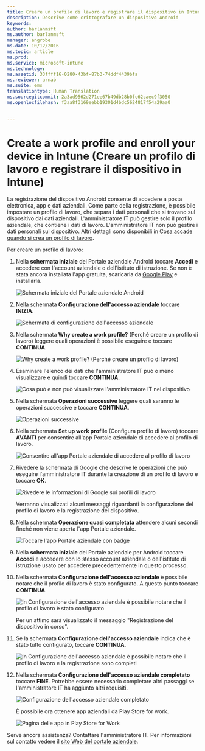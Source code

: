 ```yaml
---
title: Creare un profilo di lavoro e registrare il dispositivo in Intune | Microsoft Intune
description: Descrive come crittografare un dispositivo Android
keywords: 
author: barlanmsft
ms.author: barlanmsft
manager: angrobe
ms.date: 10/12/2016
ms.topic: article
ms.prod: 
ms.service: microsoft-intune
ms.technology: 
ms.assetid: 33ffff16-0280-43bf-87b3-74ddf4439bfa
ms.reviewer: arnab
ms.suite: ems
translationtype: Human Translation
ms.sourcegitcommit: 2a3ad9562d271ee67b49db28b0fc62caec9f3050
ms.openlocfilehash: f3aa8f3169eebb19301d4bdc5624817f54a29aa0


---
```



# <a name="create-a-work-profile-and-enroll-your-device-in-intune"></a>Create a work profile and enroll your device in Intune (Creare un profilo di lavoro e registrare il dispositivo in Intune)

La registrazione del dispositivo Android consente di accedere a posta elettronica, app e dati aziendali. Come parte della registrazione, è possibile impostare un profilo di lavoro, che separa i dati personali che si trovano sul dispositivo dai dati aziendali. L'amministratore IT può gestire solo il profilo aziendale, che contiene i dati di lavoro. L'amministratore IT non può gestire i dati personali sul dispositivo. Altri dettagli sono disponibili in [Cosa accade quando si crea un profilo di lavoro](what-happens-when-you-create-a-work-profile-android.md).

Per creare un profilo di lavoro:

1.  Nella **schermata iniziale** del Portale aziendale Android toccare **Accedi** e accedere con l'account aziendale o dell'istituto di istruzione. Se non è stata ancora installata l'app gratuita, scaricarla da [Google Play](http://play.google.com/store/apps/details?id=com.microsoft.windowsintune.companyportal) e installarla.

    ![Schermata iniziale del Portale aziendale Android](./media/and-enroll-0-welcome-screen.png)

2. Nella schermata **Configurazione dell'accesso aziendale** toccare **INIZIA**.

    ![Schermata di configurazione dell'accesso aziendale](./media/andr-afw-begin-company-access-setup.png)

3.  Nella schermata **Why create a work profile?** (Perché creare un profilo di lavoro) leggere quali operazioni è possibile eseguire e toccare **CONTINUA**.

    ![Why create a work profile? (Perché creare un profilo di lavoro)](./media/andr-afw-why-create-a-work-profile.png)

4.  Esaminare l'elenco dei dati che l'amministratore IT può o meno visualizzare e quindi toccare **CONTINUA**.

    ![Cosa può e non può visualizzare l'amministratore IT nel dispositivo](./media/andr-afw-what-it-can-see-on-your-device.png)

5.  Nella schermata **Operazioni successive** leggere quali saranno le operazioni successive e toccare **CONTINUA**.

    ![Operazioni successive](./media/andr-afw-what-comes-next.png)

6. Nella schermata **Set up work profile** (Configura profilo di lavoro) toccare **AVANTI** per consentire all'app Portale aziendale di accedere al profilo di lavoro.

    ![Consentire all'app Portale aziendale di accedere al profilo di lavoro](./media/andr-afw-tap-next-to-set-up-work-profile.png)

7. Rivedere la schermata di Google che descrive le operazioni che può eseguire l'amministratore IT durante la creazione di un profilo di lavoro e toccare **OK**.

    ![Rivedere le informazioni di Google sui profili di lavoro](./media/andr-afw-google-screen-what-it-can-do.png)

    Verranno visualizzati alcuni messaggi riguardanti la configurazione del profilo di lavoro e la registrazione del dispositivo.

8. Nella schermata **Operazione quasi completata** attendere alcuni secondi finché non viene aperta l'app Portale aziendale.

    ![Toccare l'app Portale aziendale con badge](./media/andr-afw-tap-work-badged-company-portal-icon2.png)

9. Nella **schermata iniziale** del Portale aziendale per Android toccare **Accedi** e accedere con lo stesso account aziendale o dell'istituto di istruzione usato per accedere precedentemente in questo processo.

10. Nella schermata **Configurazione dell'accesso aziendale** è possibile notare che il profilo di lavoro è stato configurato. A questo punto toccare **CONTINUA**.

    ![In Configurazione dell'accesso aziendale è possibile notare che il profilo di lavoro è stato configurato](./media/andr-afw-work-profile-now-set-up.png)

    Per un attimo sarà visualizzato il messaggio "Registrazione del dispositivo in corso".

11. Se la schermata **Configurazione dell'accesso aziendale** indica che è stato tutto configurato, toccare **CONTINUA**. 

    ![In Configurazione dell'accesso aziendale è possibile notare che il profilo di lavoro e la registrazione sono completi](./media/andr-afw-company-access-setup-green-checks.png)

12. Nella schermata **Configurazione dell'accesso aziendale completato** toccare **FINE**. Potrebbe essere necessario completare altri passaggi se l'amministratore IT ha aggiunto altri requisiti.

    ![Configurazione dell'accesso aziendale completato](./media/andr-afw-company-access-setup-complete.png)

    È possibile ora ottenere app aziendali da Play Store for work.

    ![Pagina delle app in Play Store for Work](./media/andr-afw-tap-work-play-store-icon.png)

Serve ancora assistenza? Contattare l'amministratore IT. Per informazioni sul contatto vedere il [sito Web del portale aziendale](http://portal.manage.microsoft.com).





<!--HONumber=Oct16_HO2-->


